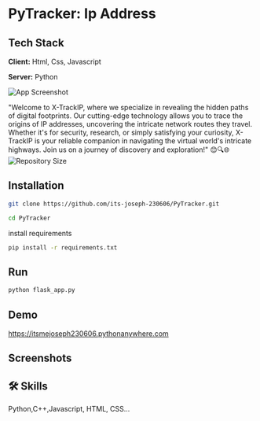 
# PyTracker: Ip Address

## Tech Stack

**Client:** Html, Css, Javascript

**Server:** Python


![App Screenshot](https://firebasestorage.googleapis.com/v0/b/school-bcecd.appspot.com/o/users%2FIMG_20230828_170735.jpg?alt=media&token=5571d023-eb61-4435-a826-9eaf60b92b36)


"Welcome to X-TrackIP, where we specialize in revealing the hidden paths of digital footprints. Our cutting-edge technology allows you to trace the origins of IP addresses, uncovering the intricate network routes they travel. Whether it's for security, research, or simply satisfying your curiosity, X-TrackIP is your reliable companion in navigating the virtual world's intricate highways. Join us on a journey of discovery and exploration!" 😊🔍🌐
![Repository Size](https://img.shields.io/github/repo-size/its-joseph-230606/PyTracker)


## Installation
```bash
git clone https://github.com/its-joseph-230606/PyTracker.git
```
```bash
cd PyTracker
```

install requirements

```bash
pip install -r requirements.txt
```
## Run
```bash
python flask_app.py
```
## Demo

https://itsmejoseph230606.pythonanywhere.com
## Screenshots

## 🛠 Skills
Python,C++,Javascript, HTML, CSS...
